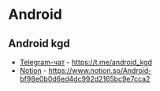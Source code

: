 # Android

## Android kgd
- [Telegram-чат](https://t.me/android_kgd) - https://t.me/android_kgd
- [Notion](https://www.notion.so/Android-bf98e0b0d6ed4dc992d2165bc9e7cca2) - https://www.notion.so/Android-bf98e0b0d6ed4dc992d2165bc9e7cca2